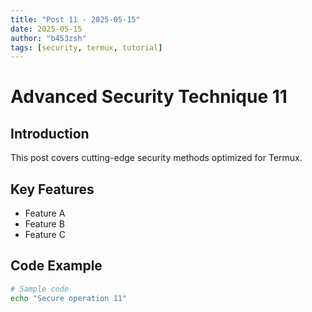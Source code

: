 ```yaml
---
title: "Post 11 - 2025-05-15"
date: 2025-05-15
author: "b453zsh"
tags: [security, termux, tutorial]
---
```


# Advanced Security Technique 11

## Introduction
This post covers cutting-edge security methods optimized for Termux.

## Key Features
- Feature A
- Feature B
- Feature C

## Code Example
```bash
# Sample code
echo "Secure operation 11"
```
